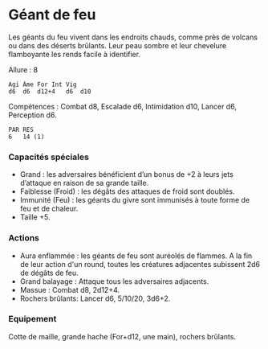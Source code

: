 # Géant de feu

Les géants du feu vivent dans les endroits chauds, comme près de volcans ou dans des déserts brûlants. Leur peau sombre et leur chevelure flamboyante les rends facile à identifier.

Allure : 8

	Agi	Âme	For	Int	Vig
	d6	d6	d12+4	d6	d10

Compétences : Combat d8, Escalade d6, Intimidation d10, Lancer d6, Perception d6.

	PAR	RES
	6	14 (1)

### Capacités spéciales
- Grand : les adversaires bénéficient d’un bonus de +2 à leurs jets d’attaque en raison de sa grande taille.
- Faiblesse (Froid) : les dégâts des attaques de froid sont doublés.
- Immunité (Feu) : les géants du givre sont immunisés à toute forme de feu et de chaleur.
- Taille +5.

### Actions
- Aura enflammée : les géants de feu sont auréolés de flammes. A la fin de leur action d'un round, toutes les créatures adjacentes subissent 2d6 de dégâts de feu.
- Grand balayage : Attaque tous les adversaires adjacents.
- Massue : Combat d8, 2d12+4.
- Rochers brûlants: Lancer d6, 5/10/20, 3d6+2.

### Equipement
Cotte de maille, grande hache (For+d12, une main), rochers brûlants.